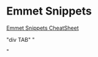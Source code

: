 # Emmet Snippets

[Emmet Snippets CheatSheet](https://docs.emmet.io/cheat-sheet/)

<!-- BASIC TAGS, CLASSES & IDS -->

<!-- div -->
"div TAB"
"<div></div>"